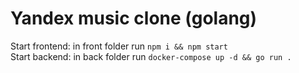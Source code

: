 # Yandex music clone (golang)
Start frontend: in front folder run `npm i && npm start` <br>
Start backend: in back folder run `docker-compose up -d && go run .`
